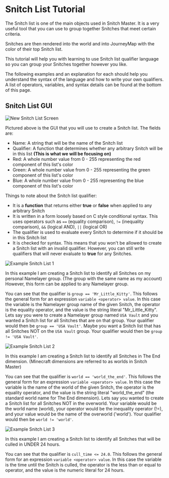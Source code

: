 # Snitch List Tutorial

The Snitch list is one of the main objects used in Snitch Master. It is a very useful tool that you can use to group together Snitches that meet certain criteria.

Snitches are then rendered into the world and into JourneyMap with the color of their top Snitch list.

This tutorial will help you with learning to use Snitch list qualifier language so you can group your Snitches together however you like.

The following examples and an explanation for each should help you understand the syntax of the language and how to write your own qualifiers. A list of operators, variables, and syntax details can be found at the bottom of this page.

## Snitch List GUI

![New Snitch List Screen](http://imgur.com/RTCM3mA.png)

Pictured above is the GUI that you will use to create a Snitch list.
The fields are:
* Name: A string that will be the name of the Snitch list
* Qualifier: A function that determines whether any arbitrary Snitch will be in this list **(This is what we will be focusing on)**
* Red: A whole number value from 0 - 255 representing the red component of this list's color
* Green: A whole number value from 0 - 255 representing the green component of this list's color
* Blue: A whole number value from 0 - 255 representing the blue component of this list's color

Things to note about the Snitch list qualifier:
* It is a **function** that returns either **true** or **false** when applied to any arbitrary Snitch
* It is written in a form loosely based on C style conditional syntax. This uses operators such as `==` (equality comparison), `!=` (inequality comparison), `&&` (logical AND), `||` (logical OR) 
* The qualifier is used to evaluate every Snitch to determine if it should be in this Snitch list
* It is checked for syntax. This means that you won't be allowed to create a Snitch list with an invalid qualifier. However, you can still write qualifiers that will never evaluate to **true** for any Snitches.


![Example Snitch List 1](http://imgur.com/SQeUGqf.png)

In this example I am creating a Snitch list to identify all Snitches on my personal Namelayer group. (The group with the same name as my account) However, this form can be applied to any Namelayer group.

You can see that the qualifier is `group == 'Mr_Little_Kitty'`. This follows the general form for an expression `variable <operator> value`. 
In this case the variable is the Namelayer group name of the given Snitch, the operator is the equality operator, and the value is the string literal "Mr_Little_Kitty".
Lets say you were to create a Namelayer group named `USA Vault` and you wanted a Snitch list for all Snitches that are on that group. Your qualifier would then be `group == 'USA Vault'`.
Maybe you want a Snitch list that has all Snitches NOT on the `USA Vault` group. Your qualifier would then be `group != 'USA Vault'`.

![Example Snitch List 2](http://imgur.com/TcBbRgo.png)

In this example I am creating a Snitch list to identify all Snitches in The End dimension. (Minecraft dimensions are referred to as worlds in Snitch Master)

You can see that the qualifier is `world == 'world_the_end'`. This follows the general form for an expression `variable <operator> value`.
In this case the variable is the name of the world of the given Snitch, the operator is the equality operator, and the value is the string literal "world_the_end" (the standard world name for The End dimension).
Lets say you wanted to create a Snitch list for all Snitches NOT in the overworld. Your variable would be the world name (world), your operator would be the inequality operator (!=), and your value would be the name of the overworld ('world'). Your qualifier would then be `world != 'world'`.

![Example Snitch List 3](http://imgur.com/dsxMrXU.png)

In this example I am creating a Snitch list to identify all Snitches that will be culled in UNDER 24 hours.

You can see that the qualifier is `cull_time <= 24.0`. This follows the general form for an expression `variable <operator> value`.
In this case the variable is the time until the Snitch is culled, the operator is the less than or equal to operator, and the value is the numeric literal for 24 hours.

